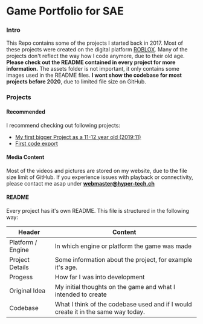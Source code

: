 # Game Portfolio for SAE
### Intro
This Repo contains some of the projects I started back in 2017. Most of these projects were created on the digital platform [ROBLOX](https://create.roblox.com/). Many of the projects don't reflect the way how I code anymore, due to their old age. **Please check out the README contained in every project for more information.** The assets folder is not important, it only contains some images used in the README files. **I wont show the codebase for most projects before 2020**, due to limited file size on GitHub.

### Projects

#### Recommended
I recommend checking out following projects:
- [My first bigger Project as a 11-12 year old (2019:11)](/projects/2019/11%20Innovation%20Spaceship/)
- [First code export](/projects/2019/12%20Dungeon%20Explorer/)

#### Media Content
Most of the videos and pictures are stored on my website, due to the file size limit of GitHub. If you experience issues with playback or connectivity, please contact me asap under **webmaster@hyper-tech.ch**

#### README
Every project has it's own README. This file is structured in the following way:

Header  | Content
------- | -------
Platform / Engine | In which engine or platform the game was made
Project Details | Some information about the project, for example it's age.
Progess | How far I was into development
Original Idea | My initial thoughts on the game and what I intended to create
Codebase | What I think of the codebase used and if I would create it in the same way today.
